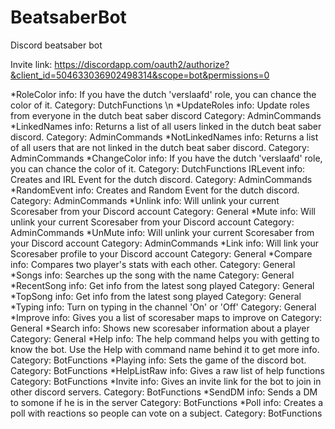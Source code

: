 # BeatsaberBot
Discord beatsaber bot

Invite link: https://discordapp.com/oauth2/authorize?&client_id=504633036902498314&scope=bot&permissions=0

*RoleColor
info: If you have the dutch 'verslaafd' role, you can chance the color of it.
Category: DutchFunctions \n
*UpdateRoles
info: Update roles from everyone in the dutch beat saber discord
Category: AdminCommands
*LinkedNames
info: Returns a list of all users linked in the dutch beat saber discord.
Category: AdminCommands
*NotLinkedNames
info: Returns a list of all users that are not linked in the dutch beat saber discord.
Category: AdminCommands
*ChangeColor
info: If you have the dutch 'verslaafd' role, you can chance the color of it.
Category: DutchFunctions
IRLevent
info: Creates and IRL Event for the dutch discord.
Category: AdminCommands
*RandomEvent
info: Creates and Random Event for the dutch discord.
Category: AdminCommands
*Unlink
info: Will unlink your current Scoresaber from your Discord account
Category: General
*Mute
info: Will unlink your current Scoresaber from your Discord account
Category: AdminCommands
*UnMute
info: Will unlink your current Scoresaber from your Discord account
Category: AdminCommands
*Link
info: Will link your Scoresaber profile to your Discord account
Category: General
*Compare
info: Compares two player's stats with each other.
Category: General
*Songs
info: Searches up the song with the name
Category: General
*RecentSong
info: Get info from the latest song played
Category: General
*TopSong
info: Get info from the latest song played
Category: General
*Typing
info: Turn on typing in the channel 'On' or 'Off'
Category: General
*Improve
info: Gives you a list of scoresaber maps to improve on
Category: General
*Search
info: Shows new scoresaber information about a player
Category: General
*Help
info: The help command helps you with getting to know the bot. Use the Help with command name behind it to get more info.
Category: BotFunctions
*Playing
info: Sets the game of the discord bot.
Category: BotFunctions
*HelpListRaw
info: Gives a raw list of help functions
Category: BotFunctions
*Invite
info: Gives an invite link for the bot to join in other discord servers.
Category: BotFunctions
*SendDM
info: Sends a DM to somone if he is in the server
Category: BotFunctions
*Poll
info: Creates a poll with reactions so people can vote on a subject.
Category: BotFunctions